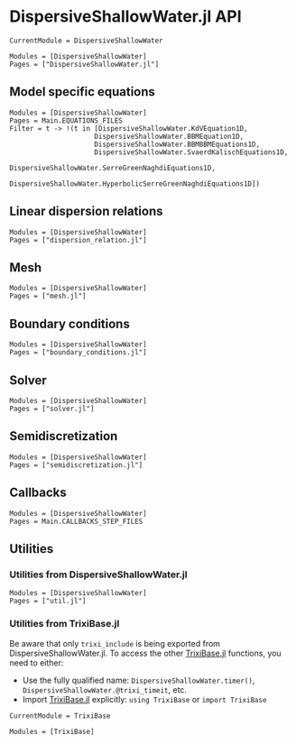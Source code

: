 # DispersiveShallowWater.jl API

```@meta
CurrentModule = DispersiveShallowWater
```

```@autodocs
Modules = [DispersiveShallowWater]
Pages = ["DispersiveShallowWater.jl"]
```

## Model specific equations

```@autodocs
Modules = [DispersiveShallowWater]
Pages = Main.EQUATIONS_FILES
Filter = t -> !(t in [DispersiveShallowWater.KdVEquation1D,
                     DispersiveShallowWater.BBMEquation1D,
                     DispersiveShallowWater.BBMBBMEquations1D,
                     DispersiveShallowWater.SvaerdKalischEquations1D,
                     DispersiveShallowWater.SerreGreenNaghdiEquations1D,
                     DispersiveShallowWater.HyperbolicSerreGreenNaghdiEquations1D])
```

## Linear dispersion relations

```@autodocs
Modules = [DispersiveShallowWater]
Pages = ["dispersion_relation.jl"]
```

## Mesh

```@autodocs
Modules = [DispersiveShallowWater]
Pages = ["mesh.jl"]
```

## Boundary conditions

```@autodocs
Modules = [DispersiveShallowWater]
Pages = ["boundary_conditions.jl"]
```

## Solver

```@autodocs
Modules = [DispersiveShallowWater]
Pages = ["solver.jl"]
```

## Semidiscretization

```@autodocs
Modules = [DispersiveShallowWater]
Pages = ["semidiscretization.jl"]
```

## Callbacks

```@autodocs
Modules = [DispersiveShallowWater]
Pages = Main.CALLBACKS_STEP_FILES
```

## Utilities

### Utilities from DispersiveShallowWater.jl

```@autodocs
Modules = [DispersiveShallowWater]
Pages = ["util.jl"]
```

### Utilities from TrixiBase.jl

Be aware that only `trixi_include` is being exported from DispersiveShallowWater.jl. To access the other [TrixiBase.jl](https://github.com/trixi-framework/TrixiBase.jl) functions, you need to either:

- Use the fully qualified name: `DispersiveShallowWater.timer()`, `DispersiveShallowWater.@trixi_timeit`, etc.
- Import [TrixiBase.jl](https://github.com/trixi-framework/TrixiBase.jl) explicitly: `using TrixiBase` or `import TrixiBase`

```@meta
CurrentModule = TrixiBase
```

```@autodocs
Modules = [TrixiBase]
```
